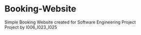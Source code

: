 # Booking-Website
Simple Booking Website created for Software Engineering Project\
Project by I006_I023_I025
